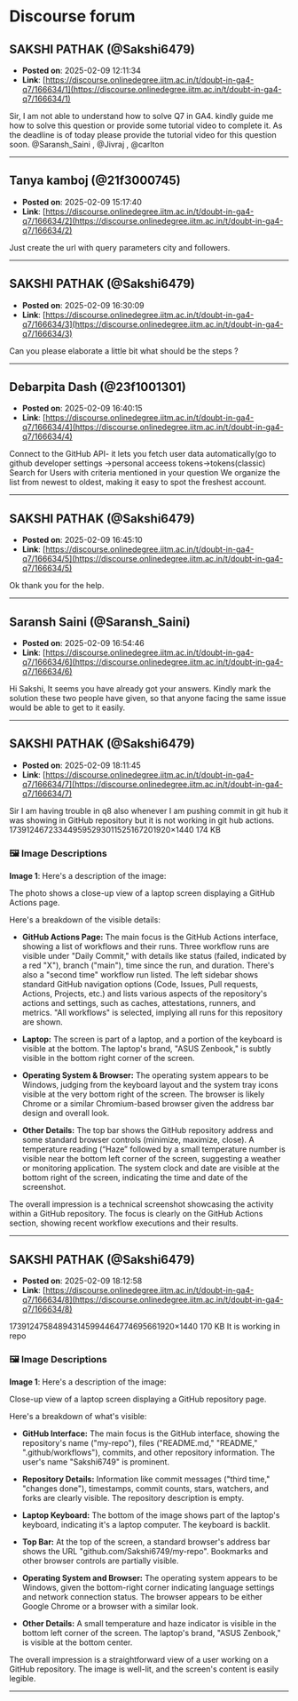 # Discourse forum

## SAKSHI PATHAK (@Sakshi6479)
- **Posted on**: 2025-02-09 12:11:34
- **Link**: [https://discourse.onlinedegree.iitm.ac.in/t/doubt-in-ga4-q7/166634/1](https://discourse.onlinedegree.iitm.ac.in/t/doubt-in-ga4-q7/166634/1)

Sir,
I am not able to understand how to solve Q7 in GA4. kindly guide me how to solve this question or provide some tutorial video to complete it.
As the deadline is of today please provide the tutorial video for this question soon.
@Saransh_Saini , @Jivraj , @carlton

---

## Tanya kamboj (@21f3000745)
- **Posted on**: 2025-02-09 15:17:40
- **Link**: [https://discourse.onlinedegree.iitm.ac.in/t/doubt-in-ga4-q7/166634/2](https://discourse.onlinedegree.iitm.ac.in/t/doubt-in-ga4-q7/166634/2)

Just create the url with query parameters city and followers.

---

## SAKSHI PATHAK (@Sakshi6479)
- **Posted on**: 2025-02-09 16:30:09
- **Link**: [https://discourse.onlinedegree.iitm.ac.in/t/doubt-in-ga4-q7/166634/3](https://discourse.onlinedegree.iitm.ac.in/t/doubt-in-ga4-q7/166634/3)

Can you please elaborate a little bit what should be the steps ?

---

## Debarpita Dash (@23f1001301)
- **Posted on**: 2025-02-09 16:40:15
- **Link**: [https://discourse.onlinedegree.iitm.ac.in/t/doubt-in-ga4-q7/166634/4](https://discourse.onlinedegree.iitm.ac.in/t/doubt-in-ga4-q7/166634/4)

Connect to the GitHub API-  it lets you fetch user data automatically(go to github developer settings ->personal acceess tokens->tokens(classic)
Search for Users with criteria mentioned in your question
We organize the list from newest to oldest, making it easy to spot the freshest account.

---

## SAKSHI PATHAK (@Sakshi6479)
- **Posted on**: 2025-02-09 16:45:10
- **Link**: [https://discourse.onlinedegree.iitm.ac.in/t/doubt-in-ga4-q7/166634/5](https://discourse.onlinedegree.iitm.ac.in/t/doubt-in-ga4-q7/166634/5)

Ok thank you for the help.

---

## Saransh Saini (@Saransh_Saini)
- **Posted on**: 2025-02-09 16:54:46
- **Link**: [https://discourse.onlinedegree.iitm.ac.in/t/doubt-in-ga4-q7/166634/6](https://discourse.onlinedegree.iitm.ac.in/t/doubt-in-ga4-q7/166634/6)

Hi Sakshi,
It seems you have already got your answers. Kindly mark the solution these two people have given, so that anyone facing the same issue would be able to get to it easily.

---

## SAKSHI PATHAK (@Sakshi6479)
- **Posted on**: 2025-02-09 18:11:45
- **Link**: [https://discourse.onlinedegree.iitm.ac.in/t/doubt-in-ga4-q7/166634/7](https://discourse.onlinedegree.iitm.ac.in/t/doubt-in-ga4-q7/166634/7)

Sir I am having trouble in q8 also whenever I am pushing commit in git hub it was showing in GitHub repository but it is not working in git hub actions.
173912467233449595293011525167201920×1440 174 KB

### 🖼 Image Descriptions

**Image 1**: Here's a description of the image:

The photo shows a close-up view of a laptop screen displaying a GitHub Actions page. 


Here's a breakdown of the visible details:

* **GitHub Actions Page:** The main focus is the GitHub Actions interface, showing a list of workflows and their runs. Three workflow runs are visible under "Daily Commit," with details like status (failed, indicated by a red "X"), branch ("main"), time since the run, and duration.  There's also a "second time" workflow run listed.  The left sidebar shows standard GitHub navigation options (Code, Issues, Pull requests, Actions, Projects, etc.) and lists various aspects of the repository's actions and settings, such as caches, attestations, runners, and metrics. "All workflows" is selected, implying all runs for this repository are shown.


* **Laptop:** The screen is part of a laptop, and a portion of the keyboard is visible at the bottom. The laptop's brand, "ASUS Zenbook," is subtly visible in the bottom right corner of the screen. 


* **Operating System & Browser:** The operating system appears to be Windows, judging from the keyboard layout and the system tray icons visible at the very bottom right of the screen. The browser is likely Chrome or a similar Chromium-based browser given the address bar design and overall look.


* **Other Details:** The top bar shows the GitHub repository address and some standard browser controls (minimize, maximize, close).  A temperature reading (“Haze” followed by a small temperature number is visible near the bottom left corner of the screen, suggesting a weather or monitoring application. The system clock and date are visible at the bottom right of the screen, indicating the time and date of the screenshot.


The overall impression is a technical screenshot showcasing the activity within a GitHub repository. The focus is clearly on the GitHub Actions section, showing recent workflow executions and their results.

---

## SAKSHI PATHAK (@Sakshi6479)
- **Posted on**: 2025-02-09 18:12:58
- **Link**: [https://discourse.onlinedegree.iitm.ac.in/t/doubt-in-ga4-q7/166634/8](https://discourse.onlinedegree.iitm.ac.in/t/doubt-in-ga4-q7/166634/8)

173912475848943145994464774695661920×1440 170 KB
It is working in repo

### 🖼 Image Descriptions

**Image 1**: Here's a description of the image:

Close-up view of a laptop screen displaying a GitHub repository page. 


Here's a breakdown of what's visible:

* **GitHub Interface:** The main focus is the GitHub interface, showing the repository's name ("my-repo"), files ("README.md," "README," ".github/workflows"), commits, and other repository information. The user's name "Sakshi6749" is prominent.

* **Repository Details:** Information like commit messages ("third time," "changes done"), timestamps, commit counts, stars, watchers, and forks are clearly visible. The repository description is empty.

* **Laptop Keyboard:** The bottom of the image shows part of the laptop's keyboard, indicating it's a laptop computer. The keyboard is backlit.

* **Top Bar:** At the top of the screen, a standard browser's address bar shows the URL "github.com/Sakshi6749/my-repo".  Bookmarks and other browser controls are partially visible.

* **Operating System and Browser:** The operating system appears to be Windows, given the bottom-right corner indicating language settings and network connection status. The browser appears to be either Google Chrome or a browser with a similar look.

* **Other Details:** A small temperature and haze indicator is visible in the bottom left corner of the screen. The laptop's brand, "ASUS Zenbook," is visible at the bottom center. 

The overall impression is a straightforward view of a user working on a GitHub repository. The image is well-lit, and the screen's content is easily legible.

---

